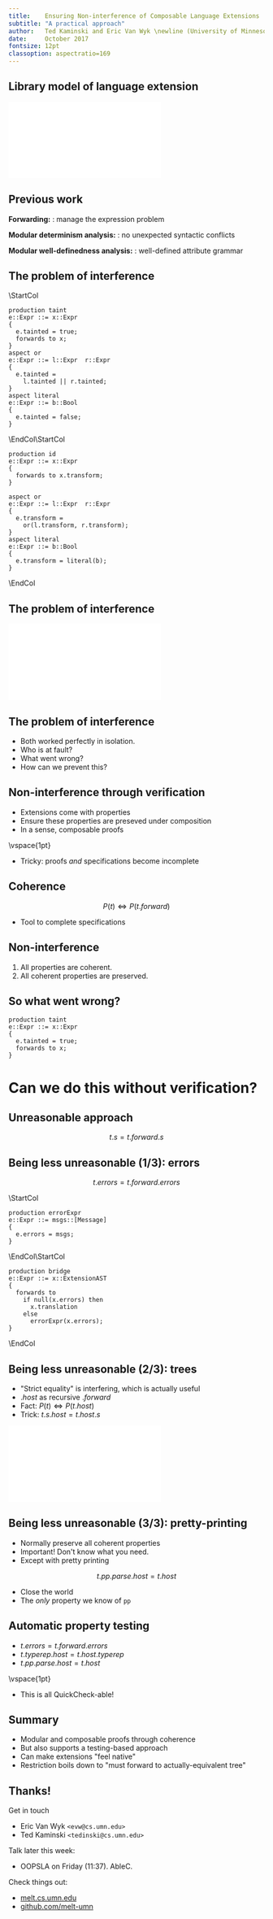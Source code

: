 ```yaml
---
title:    Ensuring Non-interference of Composable Language Extensions
subtitle: "A practical approach"
author:   Ted Kaminski and Eric Van Wyk \newline (University of Minnesota)
date:     October 2017
fontsize: 12pt
classoption: aspectratio=169
---
```


## Library model of language extension

![](extension-model.pdf)

## Previous work

**Forwarding:**
:   manage the expression problem

**Modular determinism analysis:**
:   no unexpected syntactic conflicts

**Modular well-definedness analysis:**
:   well-defined attribute grammar

## The problem of interference

\StartCol

```
production taint
e::Expr ::= x::Expr
{
  e.tainted = true;
  forwards to x;
}
aspect or
e::Expr ::= l::Expr  r::Expr
{ 
  e.tainted = 
    l.tainted || r.tainted;
}
aspect literal
e::Expr ::= b::Bool
{ 
  e.tainted = false;
}
```

\EndCol\StartCol

```
production id
e::Expr ::= x::Expr
{
  forwards to x.transform;
}

aspect or
e::Expr ::= l::Expr  r::Expr
{
  e.transform = 
    or(l.transform, r.transform);
}
aspect literal
e::Expr ::= b::Bool
{ 
  e.transform = literal(b);
}
```

\EndCol


## The problem of interference

![](taint-identity.pdf)

## The problem of interference

- Both worked perfectly in isolation.
- Who is at fault?
- What went wrong?
- How can we prevent this?

## Non-interference through verification

- Extensions come with properties
- Ensure these properties are preseved under composition
- In a sense, composable proofs

\vspace{1pt}

- Tricky: proofs *and* specifications become incomplete

## Coherence

$$P(t) \iff P(t.forward)$$

- Tool to complete specifications

## Non-interference

1. All properties are coherent.
2. All coherent properties are preserved.

## So what went wrong?

```
production taint
e::Expr ::= x::Expr
{
  e.tainted = true;
  forwards to x;
}
```


# Can we do this without verification?


## Unreasonable approach

$$t.s = t.forward.s$$

## Being less unreasonable (1/3): errors

$$t.errors = t.forward.errors$$

\StartCol

```
production errorExpr
e::Expr ::= msgs::[Message]
{
  e.errors = msgs;
}
```

\EndCol\StartCol

```
production bridge
e::Expr ::= x::ExtensionAST
{
  forwards to
    if null(x.errors) then
      x.translation
    else
      errorExpr(x.errors);
}
```

\EndCol

## Being less unreasonable (2/3): trees

- "Strict equality" is interfering, which is actually useful
- $.host$ as recursive $.forward$
- Fact: $P(t) \iff P(t.host)$
- Trick: $t.s.host = t.host.s$

![](typerep-commutes.pdf)

## Being less unreasonable (3/3): pretty-printing

- Normally preserve all coherent properties
- Important! Don't know what you need.
- Except with pretty printing

$$t.pp.parse.host = t.host$$

- Close the world
- The *only* property we know of `pp`

## Automatic property testing

- $t.errors = t.forward.errors$
- $t.typerep.host = t.host.typerep$
- $t.pp.parse.host = t.host$

\vspace{1pt}

- This is all QuickCheck-able!

## Summary

- Modular and composable proofs through coherence
- But also supports a testing-based approach
- Can make extensions "feel native"
- Restriction boils down to "must forward to actually-equivalent tree"

## Thanks!

Get in touch

- Eric Van Wyk `<evw@cs.umn.edu>`
- Ted Kaminski `<tedinski@cs.umn.edu>`

Talk later this week:

- OOPSLA on Friday (11:37). AbleC.

Check things out:

- [melt.cs.umn.edu](https://melt.cs.umn.edu)
- [github.com/melt-umn](https://github.com/melt-umn)


